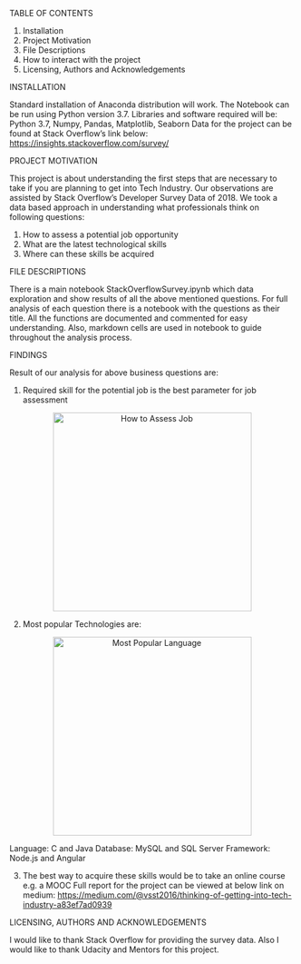 TABLE OF CONTENTS

1.	Installation
2.	Project Motivation
3.	File Descriptions
4.	How to interact with the project
5.	Licensing, Authors and Acknowledgements

INSTALLATION

Standard installation of Anaconda distribution will work. The Notebook can be run using Python version 3.7. Libraries and software required will be:
Python 3.7, Numpy, Pandas, Matplotlib, Seaborn
Data for the project can be found at Stack Overflow’s link below:
https://insights.stackoverflow.com/survey/ 

PROJECT MOTIVATION

This project is about understanding the first steps that are necessary to take if you are planning to get into Tech Industry. Our observations are assisted by Stack Overflow’s Developer Survey Data of 2018. We took a data based approach in understanding what professionals think on following questions:
1.	How to assess a potential job opportunity
2.	What are the latest technological skills
3.	Where can these skills be acquired

FILE DESCRIPTIONS

There is a main notebook StackOverflowSurvey.ipynb which data exploration and show results of all the above mentioned questions. For full analysis of each question there is a notebook with the questions as their title. All the functions are documented and commented for easy understanding. Also, markdown cells are used in notebook to guide throughout the analysis process.

FINDINGS

Result of our analysis for above business questions are:
1.	Required skill for the potential job is the best parameter for job assessment
<p align="center">
  <img src="/images/assess_job" width="350" title="How to Assess Job">
</p>

2.	Most popular Technologies are:
<p align="center">
  <img src="/images/most_pop_lang.png" width="350" title="Most Popular Language">
</p>

Language: C and Java
Database: MySQL and SQL Server
Framework: Node.js and Angular

3.	The best way to acquire these skills would be to take an online course e.g. a MOOC
Full report for the project can be viewed at below link on medium:
https://medium.com/@vsst2016/thinking-of-getting-into-tech-industry-a83ef7ad0939 

LICENSING, AUTHORS AND ACKNOWLEDGEMENTS

I would like to thank Stack Overflow for providing the survey data. Also I would like to thank Udacity and Mentors for this project.


